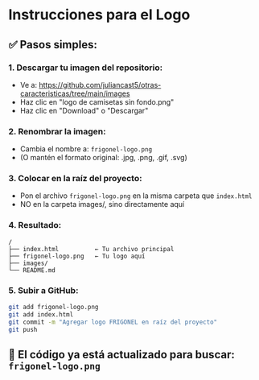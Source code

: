 # Instrucciones para el Logo

## ✅ **Pasos simples:**

### 1. **Descargar tu imagen del repositorio:**
   - Ve a: https://github.com/juliancast5/otras-caracteristicas/tree/main/images
   - Haz clic en "logo de camisetas sin fondo.png"
   - Haz clic en "Download" o "Descargar"

### 2. **Renombrar la imagen:**
   - Cambia el nombre a: `frigonel-logo.png`
   - (O mantén el formato original: .jpg, .png, .gif, .svg)

### 3. **Colocar en la raíz del proyecto:**
   - Pon el archivo `frigonel-logo.png` en la misma carpeta que `index.html`
   - NO en la carpeta images/, sino directamente aquí

### 4. **Resultado:**
```
/
├── index.html          ← Tu archivo principal
├── frigonel-logo.png   ← Tu logo aquí
├── images/
└── README.md
```

### 5. **Subir a GitHub:**
```bash
git add frigonel-logo.png
git add index.html
git commit -m "Agregar logo FRIGONEL en raíz del proyecto"
git push
```

## 🎯 **El código ya está actualizado para buscar: `frigonel-logo.png`**
